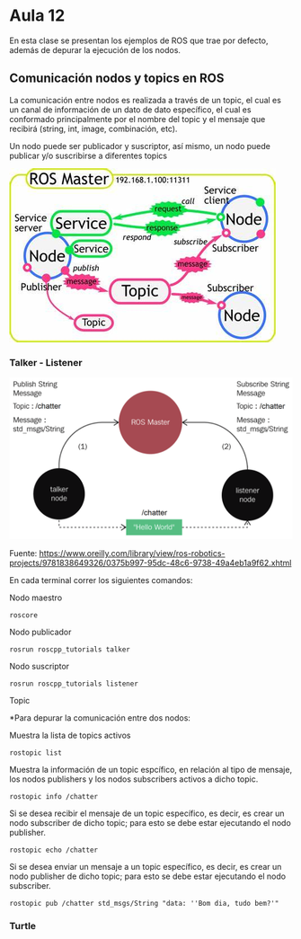 <h1>Aula 12</h1>

En esta clase se presentan los ejemplos de ROS que trae por defecto, además de depurar la ejecución de los nodos.

<h2>Comunicación nodos y topics en ROS</h2>

La comunicación entre nodos es realizada a través de un topic, el cual es un canal de información de un dato de dato específico, el cual es conformado principalmente por el nombre del topic y el mensaje que recibirá (string, int, image, combinación, etc).

Un nodo puede ser publicador y suscriptor, así mismo, un nodo puede publicar y/o suscribirse a diferentes topics

![Comunicación nodos y topics](image.png)

<h3>Talker - Listener</h3>

![Talker-Listener](image-1.png)

Fuente: https://www.oreilly.com/library/view/ros-robotics-projects/9781838649326/0375b997-95dc-48c6-9738-49a4eb1a9f62.xhtml

En cada terminal correr los siguientes comandos:

Nodo maestro

```
roscore
```
Nodo publicador
```
rosrun roscpp_tutorials talker
```
Nodo suscriptor
```
rosrun roscpp_tutorials listener
```
Topic

*Para depurar la comunicación entre dos nodos:

Muestra la lista de topics activos
```
rostopic list
```
Muestra la información de un topic espcífico, en relación al tipo de mensaje, los nodos publishers y los nodos subscribers activos a dicho topic.
```
rostopic info /chatter
```
Si se desea recibir el mensaje de un topic específico, es decir, es crear un nodo subscriber de dicho topic; para esto se debe estar ejecutando el nodo publisher.
```
rostopic echo /chatter
```
Si se desea enviar un mensaje a un topic específico, es decir, es crear un nodo publisher de dicho topic; para esto se debe estar ejecutando el nodo subscriber.

```
rostopic pub /chatter std_msgs/String "data: ''Bom dia, tudo bem?'"
```

<h3>Turtle</h3>


